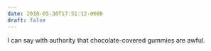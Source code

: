 ```yaml
---
date: 2018-05-30T17:51:12-0600
draft: false
---
```




I can say with authority that chocolate-covered gummies are awful.



